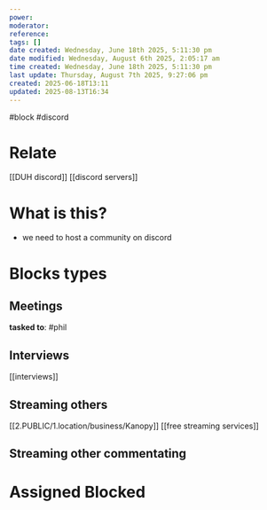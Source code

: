 ```yaml
---
power: 
moderator: 
reference: 
tags: []
date created: Wednesday, June 18th 2025, 5:11:30 pm
date modified: Wednesday, August 6th 2025, 2:05:17 am
time created: Wednesday, June 18th 2025, 5:11:30 pm
last update: Thursday, August 7th 2025, 9:27:06 pm
created: 2025-06-18T13:11
updated: 2025-08-13T16:34
---
```

#block #discord 
# Relate
[[DUH discord]]
[[discord servers]]

# What is this?
- we need to host a community on discord

# Blocks types
## Meetings
**tasked to**: #phil 


## Interviews
[[interviews]]

## Streaming others
[[2.PUBLIC/1.location/business/Kanopy]]
[[free streaming services]]

## Streaming other commentating

# Assigned Blocked

